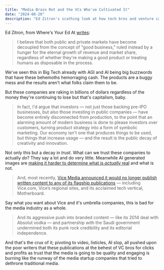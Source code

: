 ```yaml
---
title: "Media Brain Rot and the VCs Who've Cultivated It"
date: "2024-08-20"
description: "Ed Zitron's scathing look at how tech bros and venture capitalists changed the media landscape."
---
```


Ed Zitron, from Where's Your Ed At [writes](https://www.wheresyoured.at/the-anti-economy/):

> I believe that both public and private markets have become decoupled from the concept of "good business," ruled instead by a hunger for the eternal growth of revenue and market share, regardless of whether they're making a good product or treating humans as disposable in the process.

We've seen this in Big Tech already with AGI and AI being big buzzwords that have these behemoths hemorraging cash. The products are a buggy mess and the results aren't what folks claim them to be.

But these companies are raking in billions of dollars regardless of the money they're continuing to lose but that's capitalism, baby.

> In fact, I'd argue that investors — not just those backing pre-IPO businesses, but also those investing in public companies — have become entirely disconnected from production, to the point that an alarming amount of modern business is done to please investors over customers, turning product strategy into a form of symbolic marketing. Our economy isn't one that produces things to be used, but things that increase usage — and the result is the public decay of creativity and innovation.

Not only this but a decay in _trust_. What can we trust these companies to actually _do_? They say a lot and do very little. Meanwhile AI generated images are [making it harder to determine what is _actually_ real](https://birchtree.me/blog/what-is-a-photograph-is-just-getting-more-complicated/) and what is not.

> And, most recently, [Vice Media announced it would no longer publish written content to any of its flagship publications](https://www.theguardian.com/media/2024/feb/22/vice-media-layoffs-cease-publishing?ref=wheresyoured.at) — including Vice.com, Vice’s regional sites, and its acclaimed tech vertical, Motherboard.

Say what you want about Vice and it's umbrella companies, this is bad for the media industry as a whole.

> And its aggressive push into branded content — like its 2014 deal with Absolut vodka — and partnership with the Saudi government undermined both its punk rock credibility and its editorial independence.

And that's the crux of it; pivoting to video, listicles, AI slop, all pushed upon the poor writers that these publications at the behest of VC bros for clicks and profits as trust that the media is going to be quality and engaging is burning like the runway of the media startup companies that tried to dethrone traditional media.
